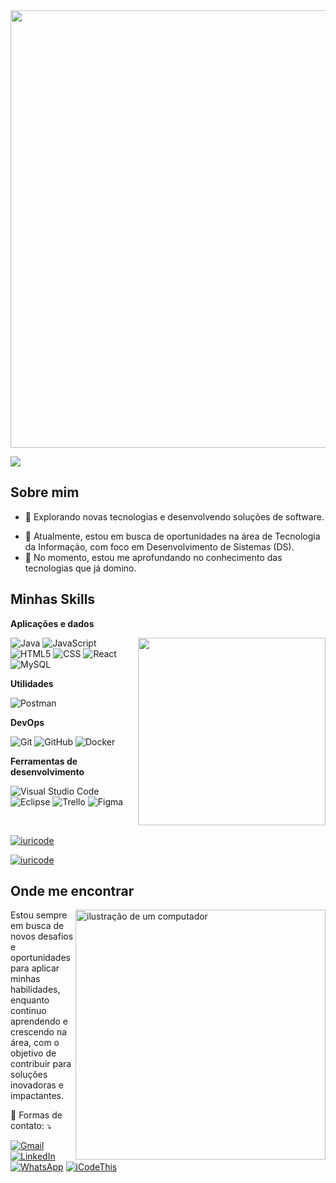 <img src="https://user-images.githubusercontent.com/74038190/225813708-98b745f2-7d22-48cf-9150-083f1b00d6c9.gif" width="700">

![](https://komarev.com/ghpvc/?username=MatheusNoronhadaSilva&color=006bed)

## Sobre mim

- 🤔 Explorando novas tecnologias e desenvolvendo soluções de software.
<!-- - 🎓 Estudando {seu curso} no {faculdade}. -->
- 💼 Atualmente, estou em busca de oportunidades na área de Tecnologia da Informação, com foco em Desenvolvimento de Sistemas (DS).
- 🌱 No momento, estou me aprofundando no conhecimento das tecnologias que já domino.


## Minhas Skills

**Aplicações e dados**

<img src="https://github.com/user-attachments/assets/fddcdbcd-5ea2-4416-9f59-ca7fd9394aca" width="300" align="right">

![Java](https://img.shields.io/badge/-Java-333333?style=flat&logo=Java&logoColor=007396)
![JavaScript](https://img.shields.io/badge/-JavaScript-333333?style=flat&logo=javascript)
![HTML5](https://img.shields.io/badge/-HTML5-333333?style=flat&logo=HTML5)
![CSS](https://img.shields.io/badge/-CSS-333333?style=flat&logo=CSS3&logoColor=1572B6)
![React](https://img.shields.io/badge/-React-333333?style=flat&logo=react)
![MySQL](https://img.shields.io/badge/-MySQL-333333?style=flat&logo=mysql)


**Utilidades**

![Postman](https://img.shields.io/badge/-Postman-333333?style=flat&logo=postman)

**DevOps**

![Git](https://img.shields.io/badge/-Git-333333?style=flat&logo=git)
![GitHub](https://img.shields.io/badge/-GitHub-333333?style=flat&logo=github)
![Docker](https://img.shields.io/badge/-Docker-333333?style=flat&logo=docker)

**Ferramentas de desenvolvimento**

![Visual Studio Code](https://img.shields.io/badge/-Visual%20Studio%20Code-333333?style=flat&logo=visual-studio-code&logoColor=007ACC)
![Eclipse](https://img.shields.io/badge/-Eclipse-333333?style=flat&logo=eclipse-ide&logoColor=2C2255)
![Trello](https://img.shields.io/badge/-Trello-333333?style=flat&logo=trello&logoColor=007ACC)
![Figma](https://img.shields.io/badge/-Figma-333333?style=flat&logo=figma&logoColor=007ACC)

<br/>

[![iuricode](https://github-readme-stats.vercel.app/api?username=MatheusNoronhadaSilva&theme=radical)](https://github.com/anuraghazra/github-readme-stats)

[![iuricode](https://github-readme-stats.vercel.app/api/top-langs/?username=MatheusNoronhadaSilva&hide=html&layout=compact&theme=radical)](https://github.com/anuraghazra/github-readme-stats)

## Onde me encontrar

<img src="https://raw.githubusercontent.com/MicaelliMedeiros/micaellimedeiros/master/image/computer-illustration.png" alt="ilustração de um computador" min-width="400px" max-width="400px" width="400px" align="right">

<p align="left"> 
Estou sempre em busca de novos desafios e oportunidades para aplicar minhas habilidades, enquanto continuo aprendendo e crescendo na área, com o objetivo de contribuir para soluções inovadoras e impactantes.
</p>

<!--
<p align="left">
  🦄 Linguagens: **Coloque as linguagens que você desenvolve.**
</p>

<p align="left">
  💼 Ferramentas: **Coloque as suas ferramentas de trabalho.**
</p>
-->
<p align="left">
  💌 Formas de contato: ⤵️
</p>

<p align="left">
  <a href="mailto:matheusnoronhasilva@gmail.com" title="Gmail">
  <img src="https://img.shields.io/badge/-Gmail-FF0000?style=flat-square&labelColor=FF0000&logo=gmail&logoColor=white&link=mailto:matheusnoronhasilva@gmail.com" alt="Gmail"/></a>
  <a href="https://www.linkedin.com/in/matheus-noronha-17b9a7313/" title="LinkedIn">
  <img src="https://img.shields.io/badge/-Linkedin-0e76a8?style=flat-square&logo=Linkedin&logoColor=white&link=https://www.linkedin.com/in/matheus-noronha-17b9a7313/" alt="LinkedIn"/></a>
  <a href="https://wa.me/5511971590561" title="WhatsApp">
  <img src="https://img.shields.io/badge/-WhatsApp-25d366?style=flat-square&labelColor=25d366&logo=whatsapp&logoColor=white&link=https://wa.me/5511971590561" alt="WhatsApp"/></a>
  <a href="https://icodethis.com" title="iCodeThis">
  <img src="https://img.shields.io/badge/-iCodeThis-00C8A3?style=flat-square&labelColor=00C8A3&logo=github&logoColor=white&link=https://icodethis.com" alt="iCodeThis"/>
</a>

</p>
